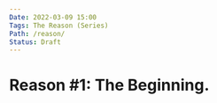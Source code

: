 ```yaml
---
Date: 2022-03-09 15:00
Tags: The Reason (Series)
Path: /reason/
Status: Draft
---
```


# Reason #1: The Beginning.